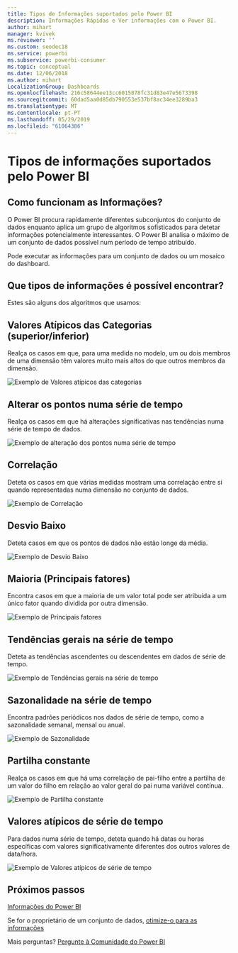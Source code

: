 ```yaml
---
title: Tipos de Informações suportados pelo Power BI
description: Informações Rápidas e Ver informações com o Power BI.
author: mihart
manager: kvivek
ms.reviewer: ''
ms.custom: seodec18
ms.service: powerbi
ms.subservice: powerbi-consumer
ms.topic: conceptual
ms.date: 12/06/2018
ms.author: mihart
LocalizationGroup: Dashboards
ms.openlocfilehash: 216c58644ee13cc6015878fc31d83e47e5673398
ms.sourcegitcommit: 60dad5aa0d85db790553e537bf8ac34ee3289ba3
ms.translationtype: MT
ms.contentlocale: pt-PT
ms.lasthandoff: 05/29/2019
ms.locfileid: "61064386"
---
```

# <a name="types-of-insights-supported-by-power-bi"></a>Tipos de informações suportados pelo Power BI
## <a name="how-does-insights-work"></a>Como funcionam as Informações?
O Power BI procura rapidamente diferentes subconjuntos do conjunto de dados enquanto aplica um grupo de algoritmos sofisticados para detetar informações potencialmente interessantes. O Power BI analisa o máximo de um conjunto de dados possível num período de tempo atribuído.

Pode executar as informações para um conjunto de dados ou um mosaico do dashboard.   

## <a name="what-types-of-insights-can-we-find"></a>Que tipos de informações é possível encontrar?
Estes são alguns dos algoritmos que usamos:

## <a name="category-outliers-topbottom"></a>Valores Atípicos das Categorias (superior/inferior)
Realça os casos em que, para uma medida no modelo, um ou dois membros de uma dimensão têm valores muito mais altos do que outros membros da dimensão.  

![Exemplo de Valores atípicos das categorias](./media/end-user-insight-types/pbi_auto_insight_types_category_outliers.png)

## <a name="change-points-in-a-time-series"></a>Alterar os pontos numa série de tempo
Realça os casos em que há alterações significativas nas tendências numa série de tempo de dados.

![Exemplo de alteração dos pontos numa série de tempo](./media/end-user-insight-types/pbi_auto_insight_types_changepoint.png)

## <a name="correlation"></a>Correlação
Deteta os casos em que várias medidas mostram uma correlação entre si quando representadas numa dimensão no conjunto de dados.

![Exemplo de Correlação](./media/end-user-insight-types/pbi_auto_insight_types_correlation.png)

## <a name="low-variance"></a>Desvio Baixo
Deteta casos em que os pontos de dados não estão longe da média.

![Exemplo de Desvio Baixo](./media/end-user-insight-types/power-bi-low-variance.png)

## <a name="majority-major-factors"></a>Maioria (Principais fatores)
Encontra casos em que a maioria de um valor total pode ser atribuída a um único fator quando dividida por outra dimensão.  

![Exemplo de Principais fatores](./media/end-user-insight-types/pbi_auto_insight_types_majority.png)

## <a name="overall-trends-in-time-series"></a>Tendências gerais na série de tempo
Deteta as tendências ascendentes ou descendentes em dados de série de tempo.

![Exemplo de Tendências gerais na série de tempo](./media/end-user-insight-types/pbi_auto_insight_types_trend.png)

## <a name="seasonality-in-time-series"></a>Sazonalidade na série de tempo
Encontra padrões periódicos nos dados de série de tempo, como a sazonalidade semanal, mensal ou anual.

![Exemplo de Sazonalidade](./media/end-user-insight-types/pbi_auto_insight_types_seasonality_new.png)

## <a name="steady-share"></a>Partilha constante
Realça os casos em que há uma correlação de pai-filho entre a partilha de um valor do filho em relação ao valor geral do pai numa variável contínua.

![Exemplo de Partilha constante](./media/end-user-insight-types/pbi_auto_insight_types_steadyshare.png)

## <a name="time-series-outliers"></a>Valores atípicos de série de tempo
Para dados numa série de tempo, deteta quando há datas ou horas específicas com valores significativamente diferentes dos outros valores de data/hora.

![Exemplo de Valores atípicos de série de tempo](./media/end-user-insight-types/pbi_auto_insight_types_time_series_outliers.png)

## <a name="next-steps"></a>Próximos passos
[Informações do Power BI](end-user-insights.md)

Se for o proprietário de um conjunto de dados, [otimize-o para as informações](../service-insights-optimize.md)

Mais perguntas? [Pergunte à Comunidade do Power BI](http://community.powerbi.com/)

